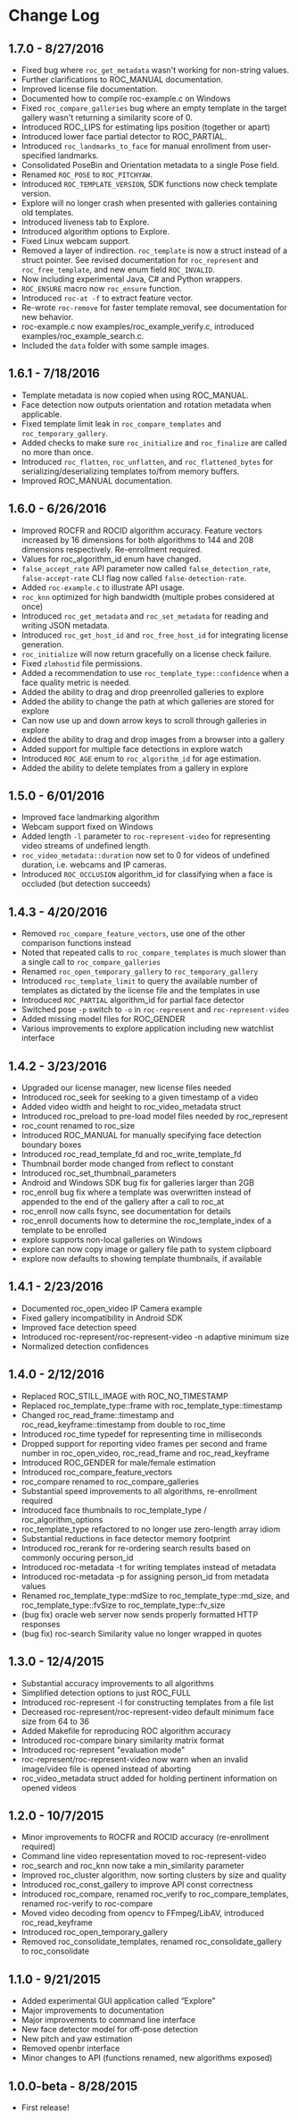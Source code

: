 Change Log
==========

1.7.0 - 8/27/2016
-----------------
* Fixed bug where `roc_get_metadata` wasn't working for non-string values.
* Further clarifications to ROC_MANUAL documentation.
* Improved license file documentation.
* Documented how to compile roc-example.c on Windows
* Fixed `roc_compare_galleries` bug where an empty template in the target gallery wasn't returning a similarity score of 0.
* Introduced ROC_LIPS for estimating lips position (together or apart)
* Introduced lower face partial detector to ROC_PARTIAL.
* Introduced `roc_landmarks_to_face` for manual enrollment from user-specified landmarks.
* Consolidated PoseBin and Orientation metadata to a single Pose field.
* Renamed `ROC_POSE` to `ROC_PITCHYAW`.
* Introduced `ROC_TEMPLATE_VERSION`, SDK functions now check template version.
* Explore will no longer crash when presented with galleries containing old templates.
* Introduced liveness tab to Explore.
* Introduced algorithm options to Explore.
* Fixed Linux webcam support.
* Removed a layer of indirection. `roc_template` is now a struct instead of a struct pointer. See revised documentation for `roc_represent` and `roc_free_template`, and new enum field `ROC_INVALID`.
* Now including experimental Java, C# and Python wrappers.
* `ROC_ENSURE` macro now `roc_ensure` function.
* Introduced `roc-at -f` to extract feature vector.
* Re-wrote `roc-remove` for faster template removal, see documentation for new behavior.
* roc-example.c now examples/roc_example_verify.c, introduced examples/roc_example_search.c.
* Included the `data` folder with some sample images.

1.6.1 - 7/18/2016
-----------------
* Template metadata is now copied when using ROC_MANUAL.
* Face detection now outputs orientation and rotation metadata when applicable.
* Fixed template limit leak in `roc_compare_templates` and `roc_temporary_gallery`.
* Added checks to make sure `roc_initialize` and `roc_finalize` are called no more than once.
* Introduced `roc_flatten`, `roc_unflatten`, and `roc_flattened_bytes` for serializing/deserializing templates to/from memory buffers.
* Improved ROC_MANUAL documentation.

1.6.0 - 6/26/2016
-----------------
* Improved ROCFR and ROCID algorithm accuracy. Feature vectors increased by 16 dimensions for both algorithms to 144 and 208 dimensions respectively. Re-enrollment required.
* Values for roc_algorithm_id enum have changed.
* `false_accept_rate` API parameter now called `false_detection_rate`, `false-accept-rate` CLI flag now called `false-detection-rate`.
* Added `roc-example.c` to illustrate API usage.
* `roc_knn` optimized for high bandwidth (multiple probes considered at once)
* Introduced `roc_get_metadata` and `roc_set_metadata` for reading and writing JSON metadata.
* Introduced `roc_get_host_id` and `roc_free_host_id` for integrating license generation.
* `roc_initialize` will now return gracefully on a license check failure.
* Fixed `zlmhostid` file permissions.
* Added a recommendation to use `roc_template_type::confidence` when a face quality metric is needed.
* Added the ability to drag and drop preenrolled galleries to explore
* Added the ability to change the path at which galleries are stored for explore
* Can now use up and down arrow keys to scroll through galleries in explore
* Added the ability to drag and drop images from a browser into a gallery
* Added support for multiple face detections in explore watch
* Introduced `ROC_AGE` enum to `roc_algorithm_id` for age estimation.
* Added the ability to delete templates from a gallery in explore

1.5.0 - 6/01/2016
-----------------
* Improved face landmarking algorithm
* Webcam support fixed on Windows
* Added length `-l` parameter to `roc-represent-video` for representing video streams of undefined length.
* `roc_video_metadata::duration` now set to 0 for videos of undefined duration, i.e. webcams and IP cameras.
* Introduced `ROC_OCCLUSION` algorithm_id for classifying when a face is occluded (but detection succeeds)

1.4.3 - 4/20/2016
-----------------
* Removed `roc_compare_feature_vectors`, use one of the other comparison functions instead
* Noted that repeated calls to `roc_compare_templates` is much slower than a single call to `roc_compare_galleries`
* Renamed `roc_open_temporary_gallery` to `roc_temporary_gallery`
* Introduced `roc_template_limit` to query the available number of templates as dictated by the license file and the templates in use
* Introduced `ROC_PARTIAL` algorithm_id for partial face detector
* Switched pose `-p` switch to `-o` in `roc-represent` and `roc-represent-video`
* Added missing model files for ROC_GENDER
* Various improvements to explore application including new watchlist interface

1.4.2 - 3/23/2016
-----------------
* Upgraded our license manager, new license files needed
* Introduced roc_seek for seeking to a given timestamp of a video
* Added video width and height to roc_video_metadata struct
* Introduced roc_preload to pre-load model files needed by roc_represent
* roc_count renamed to roc_size
* Introduced ROC_MANUAL for manually specifying face detection boundary boxes
* Introduced roc_read_template_fd and roc_write_template_fd
* Thumbnail border mode changed from reflect to constant
* Introduced roc_set_thumbnail_parameters
* Android and Windows SDK bug fix for galleries larger than 2GB
* roc_enroll bug fix where a template was overwritten instead of appended to the end of the gallery after a call to roc_at
* roc_enroll now calls fsync, see documentation for details
* roc_enroll documents how to determine the roc_template_index of a template to be enrolled
* explore supports non-local galleries on Windows
* explore can now copy image or gallery file path to system clipboard
* explore now defaults to showing template thumbnails, if available

1.4.1 - 2/23/2016
-----------------
* Documented roc_open_video IP Camera example
* Fixed gallery incompatibility in Android SDK
* Improved face detection speed
* Introduced roc-represent/roc-represent-video -n adaptive minimum size
* Normalized detection confidences

1.4.0 - 2/12/2016
-----------------
* Replaced ROC_STILL_IMAGE with ROC_NO_TIMESTAMP
* Replaced roc_template_type::frame with roc_template_type::timestamp
* Changed roc_read_frame::timestamp and roc_read_keyframe::timestamp from double to roc_time
* Introduced roc_time typedef for representing time in milliseconds
* Dropped support for reporting video frames per second and frame number in roc_open_video, roc_read_frame and roc_read_keyframe
* Introduced ROC_GENDER for male/female estimation
* Introduced roc_compare_feature_vectors
* roc_compare renamed to roc_compare_galleries
* Substantial speed improvements to all algorithms, re-enrollment required
* Introduced face thumbnails to roc_template_type / roc_algorithm_options
* roc_template_type refactored to no longer use zero-length array idiom
* Substantial reductions in face detector memory footprint
* Introduced roc_rerank for re-ordering search results based on commonly occuring person_id
* Introduced roc-metadata -t for writing templates instead of metadata
* Introduced roc-metadata -p for assigning person_id from metadata values
* Renamed roc_template_type::mdSize to roc_template_type::md_size, and roc_template_type::fvSize to roc_template_type::fv_size
* (bug fix) oracle web server now sends properly formatted HTTP responses
* (bug fix) roc-search Similarity value no longer wrapped in quotes

1.3.0 - 12/4/2015
-----------------
* Substantial accuracy improvements to all algorithms
* Simplified detection options to just ROC_FULL
* Introduced roc-represent -l for constructing templates from a file list
* Decreased roc-represent/roc-represent-video default minimum face size from 64 to 36
* Added Makefile for reproducing ROC algorithm accuracy
* Introduced roc-compare binary similarity matrix format
* Introduced roc-represent "evaluation mode"
* roc-represent/roc-represent-video now warn when an invalid image/video file is opened instead of aborting
* roc_video_metadata struct added for holding pertinent information on opened videos

1.2.0 - 10/7/2015
-----------------
* Minor improvements to ROCFR and ROCID accuracy (re-enrollment required)
* Command line video representation moved to roc-represent-video
* roc_search and roc_knn now take a min_similarity parameter
* Improved roc_cluster algorithm, now sorting clusters by size and quality
* Introduced roc_const_gallery to improve API const correctness
* Introduced roc_compare, renamed roc_verify to roc_compare_templates, renamed roc-verify to roc-compare
* Moved video decoding from opencv to FFmpeg/LibAV, introduced roc_read_keyframe
* Introduced roc_open_temporary_gallery
* Removed roc_consolidate_templates, renamed roc_consolidate_gallery to roc_consolidate

1.1.0 - 9/21/2015
-----------------
* Added experimental GUI application called “Explore”
* Major improvements to documentation
* Major improvements to command line interface
* New face detector model for off-pose detection
* New pitch and yaw estimation
* Removed openbr interface
* Minor changes to API (functions renamed, new algorithms exposed)

1.0.0-beta - 8/28/2015
----------------------
* First release!
